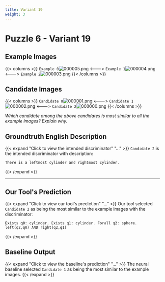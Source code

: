 ```yaml
---
title: Variant 19
weight: 3
---
```


# Puzzle 6 - Variant 19

## Example Images
{{< columns >}}
`Example 0`![000005.png](/clevr-variants/circle-at-ends/fovariant-19/render/images/CLEVR_val_000005.png)
<--->
`Example 1`![000004.png](/clevr-variants/circle-at-ends/fovariant-19/render/images/CLEVR_val_000004.png)
<--->
`Example 2`![000003.png](/clevr-variants/circle-at-ends/fovariant-19/render/images/CLEVR_val_000003.png)
{{< /columns >}}

## Candidate Images
{{< columns >}}
`Candidate 0`![000001.png](/clevr-variants/circle-at-ends/fovariant-19/render/images/CLEVR_val_000001.png)
<--->
`Candidate 1`![000002.png](/clevr-variants/circle-at-ends/fovariant-19/render/images/CLEVR_val_000002.png)
<--->
`Candidate 2`![000000.png](/clevr-variants/circle-at-ends/fovariant-19/render/images/CLEVR_val_000000.png)
{{< /columns >}}

*Which candidate among the above candidates is most similar to all the example images? Explain why.*

## Groundtruth English Description

{{< expand "Click to view the intended discriminator" "..." >}}
`Candidate 2` is the intended discriminator with description:
```plaintext 
There is a leftmost cylinder and rightmost cylinder.
```
{{< /expand >}}

---



## Our Tool's Prediction

{{< expand "Click to view our tool's prediction" "..." >}}
Our tool selected `Candidate 2` as being the most similar to the example images with the discriminator:
```plaintext
Exists q0: cylinder. Exists q1: cylinder. Forall q2: sphere. left(q2,q0) AND right(q2,q1)
```
{{< /expand >}}



## Baseline Output

{{< expand "Click to view the baseline's prediction" "..." >}}
The neural baseline selected `Candidate 1` as being the most similar to the example images.
{{< /expand >}}

